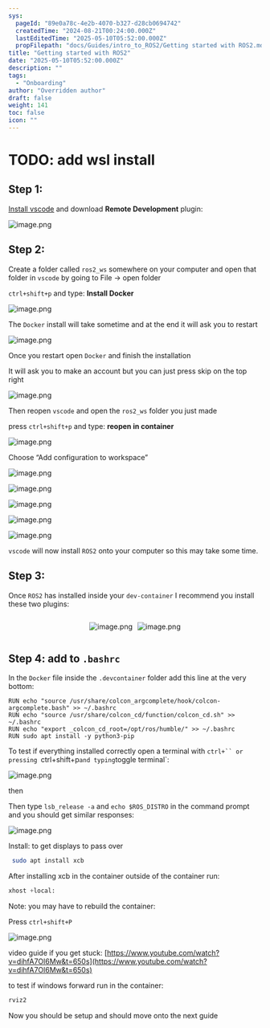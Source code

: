 ```yaml
---
sys:
  pageId: "89e0a78c-4e2b-4070-b327-d28cb0694742"
  createdTime: "2024-08-21T00:24:00.000Z"
  lastEditedTime: "2025-05-10T05:52:00.000Z"
  propFilepath: "docs/Guides/intro_to_ROS2/Getting started with ROS2.md"
title: "Getting started with ROS2"
date: "2025-05-10T05:52:00.000Z"
description: ""
tags:
  - "Onboarding"
author: "Overridden author"
draft: false
weight: 141
toc: false
icon: ""
---
```


# TODO: add wsl install

## Step 1:

[Install vscode](https://code.visualstudio.com/download) and download **Remote Development** plugin:

![image.png](https://prod-files-secure.s3.us-west-2.amazonaws.com/d518164a-d88e-44d1-a4ee-3adb3bd8bce0/efb52993-1881-4a40-b95e-6f020334f022/image.png?X-Amz-Algorithm=AWS4-HMAC-SHA256&X-Amz-Content-Sha256=UNSIGNED-PAYLOAD&X-Amz-Credential=ASIAZI2LB466RN7WA4GL%2F20250606%2Fus-west-2%2Fs3%2Faws4_request&X-Amz-Date=20250606T140848Z&X-Amz-Expires=3600&X-Amz-Security-Token=IQoJb3JpZ2luX2VjEIX%2F%2F%2F%2F%2F%2F%2F%2F%2F%2FwEaCXVzLXdlc3QtMiJIMEYCIQDDh98yvmfhHkpDmCP9lVZ0y%2BFKH3rQLhV7uw2OkLIH2AIhAO1eWEdrT3gf3R%2Ba0XkFgY6pETHNmmxBFbLOW2qsMCnWKv8DCF4QABoMNjM3NDIzMTgzODA1IgzUr0rO4CSfJ0UqIccq3AO9faF71Qgjkfwe%2B%2FunyJN0OKOZi9APLEw7E6wpJhGtpuhWqiEz9eeBu2mMtWLl%2B2bz4%2FbEnCFj8x%2BBncYWWVtNKJdA0moqQOXCCarVdQ6vSHpAjdZwWIzAFGZrtwSzEnZTG0KIgfqkVKrU%2B4uljRRmvf1mtPR7qwQc7L8j8chBVeFY45dbxlf9f2Q%2BnpD0Af6n%2BpZOt%2Bh3wxi2eUxglBOQ2IMP5wVViXiITfOvPh7i2T3QiFaOyWKEYNG0ztykNgPUBoajTd%2B64EEs%2FXN7SIF%2FTicUmBKQV6MoC5HXcjPRTvjDdTOe%2FCULUODHrOjS3fyWfgKVY%2BAuTSKm2u9ULiUy5VS1hjk5Aa52MzhOtNhOAs7qxHwW%2FhVz3MBK0i5TVbzeP85yJRUrJMu90OoI1hnFbn9UjbnCogwhuJfPqPC7gDsaW711%2FFDtzwXN%2FKLIUvhV8sHlpC5VhrljDhuiXTzwNmNIELczq34qTxxYnQaRmkw8ZAgAE9uRrZcSJmbqcODJCNTaG65Ex%2FYkSN23J6YdxZcStIdRF%2FOlcgA7unxBFlEzH7eLhU4UdN8iI047W3q2m3tA83WcVuUS9RoTn1pt3hr1vf3dP8CiaknIXhsRZSqwm1A3Ga5rke005jDMvYvCBjqkAaJSF1%2B%2BlUgY0ArMImXrzIqcLOnPEHneDvQ3FiiFbyTOhhrkK1Zu2b1Ujbs86fyHZGJB6DBHkDn9GJhGfeHTdyacWMGFHddZOOP6SDKtrhGxqL6EezCcF9Iqx2%2FgenJZdtwuqwqJutj%2BRb71pbJA2qzy7bDWau1%2BvaPlJcAxsoregxSqde%2BWo76dh4nP9em8MtvWOPolMgxcrm1V5VG89M9Fc2vn&X-Amz-Signature=7706b323fa1e8a4989ada2079ea2a8fed07232b659a7f45526795b2d41726081&X-Amz-SignedHeaders=host&x-id=GetObject)

## Step 2:

Create a folder called `ros2_ws` somewhere on your computer and open that folder in `vscode` by going to File → open folder 

`ctrl+shift+p` and type: **Install Docker**

![image.png](https://prod-files-secure.s3.us-west-2.amazonaws.com/d518164a-d88e-44d1-a4ee-3adb3bd8bce0/2269dc0e-1cd5-47ff-bceb-c04ad9b2eab0/image.png?X-Amz-Algorithm=AWS4-HMAC-SHA256&X-Amz-Content-Sha256=UNSIGNED-PAYLOAD&X-Amz-Credential=ASIAZI2LB466RN7WA4GL%2F20250606%2Fus-west-2%2Fs3%2Faws4_request&X-Amz-Date=20250606T140848Z&X-Amz-Expires=3600&X-Amz-Security-Token=IQoJb3JpZ2luX2VjEIX%2F%2F%2F%2F%2F%2F%2F%2F%2F%2FwEaCXVzLXdlc3QtMiJIMEYCIQDDh98yvmfhHkpDmCP9lVZ0y%2BFKH3rQLhV7uw2OkLIH2AIhAO1eWEdrT3gf3R%2Ba0XkFgY6pETHNmmxBFbLOW2qsMCnWKv8DCF4QABoMNjM3NDIzMTgzODA1IgzUr0rO4CSfJ0UqIccq3AO9faF71Qgjkfwe%2B%2FunyJN0OKOZi9APLEw7E6wpJhGtpuhWqiEz9eeBu2mMtWLl%2B2bz4%2FbEnCFj8x%2BBncYWWVtNKJdA0moqQOXCCarVdQ6vSHpAjdZwWIzAFGZrtwSzEnZTG0KIgfqkVKrU%2B4uljRRmvf1mtPR7qwQc7L8j8chBVeFY45dbxlf9f2Q%2BnpD0Af6n%2BpZOt%2Bh3wxi2eUxglBOQ2IMP5wVViXiITfOvPh7i2T3QiFaOyWKEYNG0ztykNgPUBoajTd%2B64EEs%2FXN7SIF%2FTicUmBKQV6MoC5HXcjPRTvjDdTOe%2FCULUODHrOjS3fyWfgKVY%2BAuTSKm2u9ULiUy5VS1hjk5Aa52MzhOtNhOAs7qxHwW%2FhVz3MBK0i5TVbzeP85yJRUrJMu90OoI1hnFbn9UjbnCogwhuJfPqPC7gDsaW711%2FFDtzwXN%2FKLIUvhV8sHlpC5VhrljDhuiXTzwNmNIELczq34qTxxYnQaRmkw8ZAgAE9uRrZcSJmbqcODJCNTaG65Ex%2FYkSN23J6YdxZcStIdRF%2FOlcgA7unxBFlEzH7eLhU4UdN8iI047W3q2m3tA83WcVuUS9RoTn1pt3hr1vf3dP8CiaknIXhsRZSqwm1A3Ga5rke005jDMvYvCBjqkAaJSF1%2B%2BlUgY0ArMImXrzIqcLOnPEHneDvQ3FiiFbyTOhhrkK1Zu2b1Ujbs86fyHZGJB6DBHkDn9GJhGfeHTdyacWMGFHddZOOP6SDKtrhGxqL6EezCcF9Iqx2%2FgenJZdtwuqwqJutj%2BRb71pbJA2qzy7bDWau1%2BvaPlJcAxsoregxSqde%2BWo76dh4nP9em8MtvWOPolMgxcrm1V5VG89M9Fc2vn&X-Amz-Signature=9ab6ed5d27e531f6e2e8480ddd2ae308f1700b3a7b7d038c0d3f30249d88383c&X-Amz-SignedHeaders=host&x-id=GetObject)

The `Docker` install will take sometime and at the end it will ask you to restart

![image.png](https://prod-files-secure.s3.us-west-2.amazonaws.com/d518164a-d88e-44d1-a4ee-3adb3bd8bce0/ed233f78-be33-4b1f-b89c-9c346c0e961e/image.png?X-Amz-Algorithm=AWS4-HMAC-SHA256&X-Amz-Content-Sha256=UNSIGNED-PAYLOAD&X-Amz-Credential=ASIAZI2LB466RN7WA4GL%2F20250606%2Fus-west-2%2Fs3%2Faws4_request&X-Amz-Date=20250606T140848Z&X-Amz-Expires=3600&X-Amz-Security-Token=IQoJb3JpZ2luX2VjEIX%2F%2F%2F%2F%2F%2F%2F%2F%2F%2FwEaCXVzLXdlc3QtMiJIMEYCIQDDh98yvmfhHkpDmCP9lVZ0y%2BFKH3rQLhV7uw2OkLIH2AIhAO1eWEdrT3gf3R%2Ba0XkFgY6pETHNmmxBFbLOW2qsMCnWKv8DCF4QABoMNjM3NDIzMTgzODA1IgzUr0rO4CSfJ0UqIccq3AO9faF71Qgjkfwe%2B%2FunyJN0OKOZi9APLEw7E6wpJhGtpuhWqiEz9eeBu2mMtWLl%2B2bz4%2FbEnCFj8x%2BBncYWWVtNKJdA0moqQOXCCarVdQ6vSHpAjdZwWIzAFGZrtwSzEnZTG0KIgfqkVKrU%2B4uljRRmvf1mtPR7qwQc7L8j8chBVeFY45dbxlf9f2Q%2BnpD0Af6n%2BpZOt%2Bh3wxi2eUxglBOQ2IMP5wVViXiITfOvPh7i2T3QiFaOyWKEYNG0ztykNgPUBoajTd%2B64EEs%2FXN7SIF%2FTicUmBKQV6MoC5HXcjPRTvjDdTOe%2FCULUODHrOjS3fyWfgKVY%2BAuTSKm2u9ULiUy5VS1hjk5Aa52MzhOtNhOAs7qxHwW%2FhVz3MBK0i5TVbzeP85yJRUrJMu90OoI1hnFbn9UjbnCogwhuJfPqPC7gDsaW711%2FFDtzwXN%2FKLIUvhV8sHlpC5VhrljDhuiXTzwNmNIELczq34qTxxYnQaRmkw8ZAgAE9uRrZcSJmbqcODJCNTaG65Ex%2FYkSN23J6YdxZcStIdRF%2FOlcgA7unxBFlEzH7eLhU4UdN8iI047W3q2m3tA83WcVuUS9RoTn1pt3hr1vf3dP8CiaknIXhsRZSqwm1A3Ga5rke005jDMvYvCBjqkAaJSF1%2B%2BlUgY0ArMImXrzIqcLOnPEHneDvQ3FiiFbyTOhhrkK1Zu2b1Ujbs86fyHZGJB6DBHkDn9GJhGfeHTdyacWMGFHddZOOP6SDKtrhGxqL6EezCcF9Iqx2%2FgenJZdtwuqwqJutj%2BRb71pbJA2qzy7bDWau1%2BvaPlJcAxsoregxSqde%2BWo76dh4nP9em8MtvWOPolMgxcrm1V5VG89M9Fc2vn&X-Amz-Signature=07f8648765e6e04fd84be3dddcfb9cc559f1676767cf1ca4654eac32aa327e8f&X-Amz-SignedHeaders=host&x-id=GetObject)

Once you restart open `Docker` and finish the installation

It will ask you to make an account but you can just press skip on the top right

![image.png](https://prod-files-secure.s3.us-west-2.amazonaws.com/d518164a-d88e-44d1-a4ee-3adb3bd8bce0/21010ad9-1659-4fd9-9f59-9932a09b2a3d/image.png?X-Amz-Algorithm=AWS4-HMAC-SHA256&X-Amz-Content-Sha256=UNSIGNED-PAYLOAD&X-Amz-Credential=ASIAZI2LB466RN7WA4GL%2F20250606%2Fus-west-2%2Fs3%2Faws4_request&X-Amz-Date=20250606T140848Z&X-Amz-Expires=3600&X-Amz-Security-Token=IQoJb3JpZ2luX2VjEIX%2F%2F%2F%2F%2F%2F%2F%2F%2F%2FwEaCXVzLXdlc3QtMiJIMEYCIQDDh98yvmfhHkpDmCP9lVZ0y%2BFKH3rQLhV7uw2OkLIH2AIhAO1eWEdrT3gf3R%2Ba0XkFgY6pETHNmmxBFbLOW2qsMCnWKv8DCF4QABoMNjM3NDIzMTgzODA1IgzUr0rO4CSfJ0UqIccq3AO9faF71Qgjkfwe%2B%2FunyJN0OKOZi9APLEw7E6wpJhGtpuhWqiEz9eeBu2mMtWLl%2B2bz4%2FbEnCFj8x%2BBncYWWVtNKJdA0moqQOXCCarVdQ6vSHpAjdZwWIzAFGZrtwSzEnZTG0KIgfqkVKrU%2B4uljRRmvf1mtPR7qwQc7L8j8chBVeFY45dbxlf9f2Q%2BnpD0Af6n%2BpZOt%2Bh3wxi2eUxglBOQ2IMP5wVViXiITfOvPh7i2T3QiFaOyWKEYNG0ztykNgPUBoajTd%2B64EEs%2FXN7SIF%2FTicUmBKQV6MoC5HXcjPRTvjDdTOe%2FCULUODHrOjS3fyWfgKVY%2BAuTSKm2u9ULiUy5VS1hjk5Aa52MzhOtNhOAs7qxHwW%2FhVz3MBK0i5TVbzeP85yJRUrJMu90OoI1hnFbn9UjbnCogwhuJfPqPC7gDsaW711%2FFDtzwXN%2FKLIUvhV8sHlpC5VhrljDhuiXTzwNmNIELczq34qTxxYnQaRmkw8ZAgAE9uRrZcSJmbqcODJCNTaG65Ex%2FYkSN23J6YdxZcStIdRF%2FOlcgA7unxBFlEzH7eLhU4UdN8iI047W3q2m3tA83WcVuUS9RoTn1pt3hr1vf3dP8CiaknIXhsRZSqwm1A3Ga5rke005jDMvYvCBjqkAaJSF1%2B%2BlUgY0ArMImXrzIqcLOnPEHneDvQ3FiiFbyTOhhrkK1Zu2b1Ujbs86fyHZGJB6DBHkDn9GJhGfeHTdyacWMGFHddZOOP6SDKtrhGxqL6EezCcF9Iqx2%2FgenJZdtwuqwqJutj%2BRb71pbJA2qzy7bDWau1%2BvaPlJcAxsoregxSqde%2BWo76dh4nP9em8MtvWOPolMgxcrm1V5VG89M9Fc2vn&X-Amz-Signature=d65925f160e0bd95a09af69988cee140594e4edb153987d21c3e96030929d638&X-Amz-SignedHeaders=host&x-id=GetObject)

Then reopen `vscode` and open the `ros2_ws` folder you just made

press `ctrl+shift+p` and type: **reopen in container**

![image.png](https://prod-files-secure.s3.us-west-2.amazonaws.com/d518164a-d88e-44d1-a4ee-3adb3bd8bce0/4e93b8c2-41ad-488c-8095-c74205196118/image.png?X-Amz-Algorithm=AWS4-HMAC-SHA256&X-Amz-Content-Sha256=UNSIGNED-PAYLOAD&X-Amz-Credential=ASIAZI2LB466RN7WA4GL%2F20250606%2Fus-west-2%2Fs3%2Faws4_request&X-Amz-Date=20250606T140848Z&X-Amz-Expires=3600&X-Amz-Security-Token=IQoJb3JpZ2luX2VjEIX%2F%2F%2F%2F%2F%2F%2F%2F%2F%2FwEaCXVzLXdlc3QtMiJIMEYCIQDDh98yvmfhHkpDmCP9lVZ0y%2BFKH3rQLhV7uw2OkLIH2AIhAO1eWEdrT3gf3R%2Ba0XkFgY6pETHNmmxBFbLOW2qsMCnWKv8DCF4QABoMNjM3NDIzMTgzODA1IgzUr0rO4CSfJ0UqIccq3AO9faF71Qgjkfwe%2B%2FunyJN0OKOZi9APLEw7E6wpJhGtpuhWqiEz9eeBu2mMtWLl%2B2bz4%2FbEnCFj8x%2BBncYWWVtNKJdA0moqQOXCCarVdQ6vSHpAjdZwWIzAFGZrtwSzEnZTG0KIgfqkVKrU%2B4uljRRmvf1mtPR7qwQc7L8j8chBVeFY45dbxlf9f2Q%2BnpD0Af6n%2BpZOt%2Bh3wxi2eUxglBOQ2IMP5wVViXiITfOvPh7i2T3QiFaOyWKEYNG0ztykNgPUBoajTd%2B64EEs%2FXN7SIF%2FTicUmBKQV6MoC5HXcjPRTvjDdTOe%2FCULUODHrOjS3fyWfgKVY%2BAuTSKm2u9ULiUy5VS1hjk5Aa52MzhOtNhOAs7qxHwW%2FhVz3MBK0i5TVbzeP85yJRUrJMu90OoI1hnFbn9UjbnCogwhuJfPqPC7gDsaW711%2FFDtzwXN%2FKLIUvhV8sHlpC5VhrljDhuiXTzwNmNIELczq34qTxxYnQaRmkw8ZAgAE9uRrZcSJmbqcODJCNTaG65Ex%2FYkSN23J6YdxZcStIdRF%2FOlcgA7unxBFlEzH7eLhU4UdN8iI047W3q2m3tA83WcVuUS9RoTn1pt3hr1vf3dP8CiaknIXhsRZSqwm1A3Ga5rke005jDMvYvCBjqkAaJSF1%2B%2BlUgY0ArMImXrzIqcLOnPEHneDvQ3FiiFbyTOhhrkK1Zu2b1Ujbs86fyHZGJB6DBHkDn9GJhGfeHTdyacWMGFHddZOOP6SDKtrhGxqL6EezCcF9Iqx2%2FgenJZdtwuqwqJutj%2BRb71pbJA2qzy7bDWau1%2BvaPlJcAxsoregxSqde%2BWo76dh4nP9em8MtvWOPolMgxcrm1V5VG89M9Fc2vn&X-Amz-Signature=ff93972a76ea5651994a3529b330158b8d60a488dd0837b247e1dd7b6131e7a0&X-Amz-SignedHeaders=host&x-id=GetObject)

Choose “Add configuration to workspace”

![image.png](https://prod-files-secure.s3.us-west-2.amazonaws.com/d518164a-d88e-44d1-a4ee-3adb3bd8bce0/9560b282-5060-4989-ba37-97e7b2c22476/image.png?X-Amz-Algorithm=AWS4-HMAC-SHA256&X-Amz-Content-Sha256=UNSIGNED-PAYLOAD&X-Amz-Credential=ASIAZI2LB466RN7WA4GL%2F20250606%2Fus-west-2%2Fs3%2Faws4_request&X-Amz-Date=20250606T140848Z&X-Amz-Expires=3600&X-Amz-Security-Token=IQoJb3JpZ2luX2VjEIX%2F%2F%2F%2F%2F%2F%2F%2F%2F%2FwEaCXVzLXdlc3QtMiJIMEYCIQDDh98yvmfhHkpDmCP9lVZ0y%2BFKH3rQLhV7uw2OkLIH2AIhAO1eWEdrT3gf3R%2Ba0XkFgY6pETHNmmxBFbLOW2qsMCnWKv8DCF4QABoMNjM3NDIzMTgzODA1IgzUr0rO4CSfJ0UqIccq3AO9faF71Qgjkfwe%2B%2FunyJN0OKOZi9APLEw7E6wpJhGtpuhWqiEz9eeBu2mMtWLl%2B2bz4%2FbEnCFj8x%2BBncYWWVtNKJdA0moqQOXCCarVdQ6vSHpAjdZwWIzAFGZrtwSzEnZTG0KIgfqkVKrU%2B4uljRRmvf1mtPR7qwQc7L8j8chBVeFY45dbxlf9f2Q%2BnpD0Af6n%2BpZOt%2Bh3wxi2eUxglBOQ2IMP5wVViXiITfOvPh7i2T3QiFaOyWKEYNG0ztykNgPUBoajTd%2B64EEs%2FXN7SIF%2FTicUmBKQV6MoC5HXcjPRTvjDdTOe%2FCULUODHrOjS3fyWfgKVY%2BAuTSKm2u9ULiUy5VS1hjk5Aa52MzhOtNhOAs7qxHwW%2FhVz3MBK0i5TVbzeP85yJRUrJMu90OoI1hnFbn9UjbnCogwhuJfPqPC7gDsaW711%2FFDtzwXN%2FKLIUvhV8sHlpC5VhrljDhuiXTzwNmNIELczq34qTxxYnQaRmkw8ZAgAE9uRrZcSJmbqcODJCNTaG65Ex%2FYkSN23J6YdxZcStIdRF%2FOlcgA7unxBFlEzH7eLhU4UdN8iI047W3q2m3tA83WcVuUS9RoTn1pt3hr1vf3dP8CiaknIXhsRZSqwm1A3Ga5rke005jDMvYvCBjqkAaJSF1%2B%2BlUgY0ArMImXrzIqcLOnPEHneDvQ3FiiFbyTOhhrkK1Zu2b1Ujbs86fyHZGJB6DBHkDn9GJhGfeHTdyacWMGFHddZOOP6SDKtrhGxqL6EezCcF9Iqx2%2FgenJZdtwuqwqJutj%2BRb71pbJA2qzy7bDWau1%2BvaPlJcAxsoregxSqde%2BWo76dh4nP9em8MtvWOPolMgxcrm1V5VG89M9Fc2vn&X-Amz-Signature=a0feadbf30589fb69297185b088b1ecca433ac4d0ea16cc7757230e4ca9a5851&X-Amz-SignedHeaders=host&x-id=GetObject)

![image.png](https://prod-files-secure.s3.us-west-2.amazonaws.com/d518164a-d88e-44d1-a4ee-3adb3bd8bce0/2ee63f81-886b-48e8-a553-dc6e5eac99e4/image.png?X-Amz-Algorithm=AWS4-HMAC-SHA256&X-Amz-Content-Sha256=UNSIGNED-PAYLOAD&X-Amz-Credential=ASIAZI2LB466RN7WA4GL%2F20250606%2Fus-west-2%2Fs3%2Faws4_request&X-Amz-Date=20250606T140848Z&X-Amz-Expires=3600&X-Amz-Security-Token=IQoJb3JpZ2luX2VjEIX%2F%2F%2F%2F%2F%2F%2F%2F%2F%2FwEaCXVzLXdlc3QtMiJIMEYCIQDDh98yvmfhHkpDmCP9lVZ0y%2BFKH3rQLhV7uw2OkLIH2AIhAO1eWEdrT3gf3R%2Ba0XkFgY6pETHNmmxBFbLOW2qsMCnWKv8DCF4QABoMNjM3NDIzMTgzODA1IgzUr0rO4CSfJ0UqIccq3AO9faF71Qgjkfwe%2B%2FunyJN0OKOZi9APLEw7E6wpJhGtpuhWqiEz9eeBu2mMtWLl%2B2bz4%2FbEnCFj8x%2BBncYWWVtNKJdA0moqQOXCCarVdQ6vSHpAjdZwWIzAFGZrtwSzEnZTG0KIgfqkVKrU%2B4uljRRmvf1mtPR7qwQc7L8j8chBVeFY45dbxlf9f2Q%2BnpD0Af6n%2BpZOt%2Bh3wxi2eUxglBOQ2IMP5wVViXiITfOvPh7i2T3QiFaOyWKEYNG0ztykNgPUBoajTd%2B64EEs%2FXN7SIF%2FTicUmBKQV6MoC5HXcjPRTvjDdTOe%2FCULUODHrOjS3fyWfgKVY%2BAuTSKm2u9ULiUy5VS1hjk5Aa52MzhOtNhOAs7qxHwW%2FhVz3MBK0i5TVbzeP85yJRUrJMu90OoI1hnFbn9UjbnCogwhuJfPqPC7gDsaW711%2FFDtzwXN%2FKLIUvhV8sHlpC5VhrljDhuiXTzwNmNIELczq34qTxxYnQaRmkw8ZAgAE9uRrZcSJmbqcODJCNTaG65Ex%2FYkSN23J6YdxZcStIdRF%2FOlcgA7unxBFlEzH7eLhU4UdN8iI047W3q2m3tA83WcVuUS9RoTn1pt3hr1vf3dP8CiaknIXhsRZSqwm1A3Ga5rke005jDMvYvCBjqkAaJSF1%2B%2BlUgY0ArMImXrzIqcLOnPEHneDvQ3FiiFbyTOhhrkK1Zu2b1Ujbs86fyHZGJB6DBHkDn9GJhGfeHTdyacWMGFHddZOOP6SDKtrhGxqL6EezCcF9Iqx2%2FgenJZdtwuqwqJutj%2BRb71pbJA2qzy7bDWau1%2BvaPlJcAxsoregxSqde%2BWo76dh4nP9em8MtvWOPolMgxcrm1V5VG89M9Fc2vn&X-Amz-Signature=5311c2fc0b9bb87c4ebb480069556e9ffc0bfac1d12d33766bd02ac3c330c6b4&X-Amz-SignedHeaders=host&x-id=GetObject)

![image.png](https://prod-files-secure.s3.us-west-2.amazonaws.com/d518164a-d88e-44d1-a4ee-3adb3bd8bce0/ae1580b2-b048-407e-aed9-b584224a7a04/image.png?X-Amz-Algorithm=AWS4-HMAC-SHA256&X-Amz-Content-Sha256=UNSIGNED-PAYLOAD&X-Amz-Credential=ASIAZI2LB466RN7WA4GL%2F20250606%2Fus-west-2%2Fs3%2Faws4_request&X-Amz-Date=20250606T140848Z&X-Amz-Expires=3600&X-Amz-Security-Token=IQoJb3JpZ2luX2VjEIX%2F%2F%2F%2F%2F%2F%2F%2F%2F%2FwEaCXVzLXdlc3QtMiJIMEYCIQDDh98yvmfhHkpDmCP9lVZ0y%2BFKH3rQLhV7uw2OkLIH2AIhAO1eWEdrT3gf3R%2Ba0XkFgY6pETHNmmxBFbLOW2qsMCnWKv8DCF4QABoMNjM3NDIzMTgzODA1IgzUr0rO4CSfJ0UqIccq3AO9faF71Qgjkfwe%2B%2FunyJN0OKOZi9APLEw7E6wpJhGtpuhWqiEz9eeBu2mMtWLl%2B2bz4%2FbEnCFj8x%2BBncYWWVtNKJdA0moqQOXCCarVdQ6vSHpAjdZwWIzAFGZrtwSzEnZTG0KIgfqkVKrU%2B4uljRRmvf1mtPR7qwQc7L8j8chBVeFY45dbxlf9f2Q%2BnpD0Af6n%2BpZOt%2Bh3wxi2eUxglBOQ2IMP5wVViXiITfOvPh7i2T3QiFaOyWKEYNG0ztykNgPUBoajTd%2B64EEs%2FXN7SIF%2FTicUmBKQV6MoC5HXcjPRTvjDdTOe%2FCULUODHrOjS3fyWfgKVY%2BAuTSKm2u9ULiUy5VS1hjk5Aa52MzhOtNhOAs7qxHwW%2FhVz3MBK0i5TVbzeP85yJRUrJMu90OoI1hnFbn9UjbnCogwhuJfPqPC7gDsaW711%2FFDtzwXN%2FKLIUvhV8sHlpC5VhrljDhuiXTzwNmNIELczq34qTxxYnQaRmkw8ZAgAE9uRrZcSJmbqcODJCNTaG65Ex%2FYkSN23J6YdxZcStIdRF%2FOlcgA7unxBFlEzH7eLhU4UdN8iI047W3q2m3tA83WcVuUS9RoTn1pt3hr1vf3dP8CiaknIXhsRZSqwm1A3Ga5rke005jDMvYvCBjqkAaJSF1%2B%2BlUgY0ArMImXrzIqcLOnPEHneDvQ3FiiFbyTOhhrkK1Zu2b1Ujbs86fyHZGJB6DBHkDn9GJhGfeHTdyacWMGFHddZOOP6SDKtrhGxqL6EezCcF9Iqx2%2FgenJZdtwuqwqJutj%2BRb71pbJA2qzy7bDWau1%2BvaPlJcAxsoregxSqde%2BWo76dh4nP9em8MtvWOPolMgxcrm1V5VG89M9Fc2vn&X-Amz-Signature=94a1e4b077f1ae78f87eb2a7213514a71575797ce5928bb0e552871b2f842caf&X-Amz-SignedHeaders=host&x-id=GetObject)

![image.png](https://prod-files-secure.s3.us-west-2.amazonaws.com/d518164a-d88e-44d1-a4ee-3adb3bd8bce0/53255b28-f75e-430f-b9e3-c0ac8577e42b/image.png?X-Amz-Algorithm=AWS4-HMAC-SHA256&X-Amz-Content-Sha256=UNSIGNED-PAYLOAD&X-Amz-Credential=ASIAZI2LB466RN7WA4GL%2F20250606%2Fus-west-2%2Fs3%2Faws4_request&X-Amz-Date=20250606T140848Z&X-Amz-Expires=3600&X-Amz-Security-Token=IQoJb3JpZ2luX2VjEIX%2F%2F%2F%2F%2F%2F%2F%2F%2F%2FwEaCXVzLXdlc3QtMiJIMEYCIQDDh98yvmfhHkpDmCP9lVZ0y%2BFKH3rQLhV7uw2OkLIH2AIhAO1eWEdrT3gf3R%2Ba0XkFgY6pETHNmmxBFbLOW2qsMCnWKv8DCF4QABoMNjM3NDIzMTgzODA1IgzUr0rO4CSfJ0UqIccq3AO9faF71Qgjkfwe%2B%2FunyJN0OKOZi9APLEw7E6wpJhGtpuhWqiEz9eeBu2mMtWLl%2B2bz4%2FbEnCFj8x%2BBncYWWVtNKJdA0moqQOXCCarVdQ6vSHpAjdZwWIzAFGZrtwSzEnZTG0KIgfqkVKrU%2B4uljRRmvf1mtPR7qwQc7L8j8chBVeFY45dbxlf9f2Q%2BnpD0Af6n%2BpZOt%2Bh3wxi2eUxglBOQ2IMP5wVViXiITfOvPh7i2T3QiFaOyWKEYNG0ztykNgPUBoajTd%2B64EEs%2FXN7SIF%2FTicUmBKQV6MoC5HXcjPRTvjDdTOe%2FCULUODHrOjS3fyWfgKVY%2BAuTSKm2u9ULiUy5VS1hjk5Aa52MzhOtNhOAs7qxHwW%2FhVz3MBK0i5TVbzeP85yJRUrJMu90OoI1hnFbn9UjbnCogwhuJfPqPC7gDsaW711%2FFDtzwXN%2FKLIUvhV8sHlpC5VhrljDhuiXTzwNmNIELczq34qTxxYnQaRmkw8ZAgAE9uRrZcSJmbqcODJCNTaG65Ex%2FYkSN23J6YdxZcStIdRF%2FOlcgA7unxBFlEzH7eLhU4UdN8iI047W3q2m3tA83WcVuUS9RoTn1pt3hr1vf3dP8CiaknIXhsRZSqwm1A3Ga5rke005jDMvYvCBjqkAaJSF1%2B%2BlUgY0ArMImXrzIqcLOnPEHneDvQ3FiiFbyTOhhrkK1Zu2b1Ujbs86fyHZGJB6DBHkDn9GJhGfeHTdyacWMGFHddZOOP6SDKtrhGxqL6EezCcF9Iqx2%2FgenJZdtwuqwqJutj%2BRb71pbJA2qzy7bDWau1%2BvaPlJcAxsoregxSqde%2BWo76dh4nP9em8MtvWOPolMgxcrm1V5VG89M9Fc2vn&X-Amz-Signature=a8625ed2f7a5d2ec5f9167f9287eb50d56e0f99bfb9ccac14ca4b50fa7d21d4e&X-Amz-SignedHeaders=host&x-id=GetObject)

![image.png](https://prod-files-secure.s3.us-west-2.amazonaws.com/d518164a-d88e-44d1-a4ee-3adb3bd8bce0/7c562767-5af9-4ffb-97d1-327bcdf4ee00/image.png?X-Amz-Algorithm=AWS4-HMAC-SHA256&X-Amz-Content-Sha256=UNSIGNED-PAYLOAD&X-Amz-Credential=ASIAZI2LB466RN7WA4GL%2F20250606%2Fus-west-2%2Fs3%2Faws4_request&X-Amz-Date=20250606T140848Z&X-Amz-Expires=3600&X-Amz-Security-Token=IQoJb3JpZ2luX2VjEIX%2F%2F%2F%2F%2F%2F%2F%2F%2F%2FwEaCXVzLXdlc3QtMiJIMEYCIQDDh98yvmfhHkpDmCP9lVZ0y%2BFKH3rQLhV7uw2OkLIH2AIhAO1eWEdrT3gf3R%2Ba0XkFgY6pETHNmmxBFbLOW2qsMCnWKv8DCF4QABoMNjM3NDIzMTgzODA1IgzUr0rO4CSfJ0UqIccq3AO9faF71Qgjkfwe%2B%2FunyJN0OKOZi9APLEw7E6wpJhGtpuhWqiEz9eeBu2mMtWLl%2B2bz4%2FbEnCFj8x%2BBncYWWVtNKJdA0moqQOXCCarVdQ6vSHpAjdZwWIzAFGZrtwSzEnZTG0KIgfqkVKrU%2B4uljRRmvf1mtPR7qwQc7L8j8chBVeFY45dbxlf9f2Q%2BnpD0Af6n%2BpZOt%2Bh3wxi2eUxglBOQ2IMP5wVViXiITfOvPh7i2T3QiFaOyWKEYNG0ztykNgPUBoajTd%2B64EEs%2FXN7SIF%2FTicUmBKQV6MoC5HXcjPRTvjDdTOe%2FCULUODHrOjS3fyWfgKVY%2BAuTSKm2u9ULiUy5VS1hjk5Aa52MzhOtNhOAs7qxHwW%2FhVz3MBK0i5TVbzeP85yJRUrJMu90OoI1hnFbn9UjbnCogwhuJfPqPC7gDsaW711%2FFDtzwXN%2FKLIUvhV8sHlpC5VhrljDhuiXTzwNmNIELczq34qTxxYnQaRmkw8ZAgAE9uRrZcSJmbqcODJCNTaG65Ex%2FYkSN23J6YdxZcStIdRF%2FOlcgA7unxBFlEzH7eLhU4UdN8iI047W3q2m3tA83WcVuUS9RoTn1pt3hr1vf3dP8CiaknIXhsRZSqwm1A3Ga5rke005jDMvYvCBjqkAaJSF1%2B%2BlUgY0ArMImXrzIqcLOnPEHneDvQ3FiiFbyTOhhrkK1Zu2b1Ujbs86fyHZGJB6DBHkDn9GJhGfeHTdyacWMGFHddZOOP6SDKtrhGxqL6EezCcF9Iqx2%2FgenJZdtwuqwqJutj%2BRb71pbJA2qzy7bDWau1%2BvaPlJcAxsoregxSqde%2BWo76dh4nP9em8MtvWOPolMgxcrm1V5VG89M9Fc2vn&X-Amz-Signature=27ee290e1725de1618934c43215469c9cc892b538685b2f492e181c7ab55ccbc&X-Amz-SignedHeaders=host&x-id=GetObject)

`vscode` will now install `ROS2` onto your computer so this may take some time.

## Step 3:

Once `ROS2` has installed inside your `dev-container` I recommend you install these two plugins:

<div style="display: flex;flex-direction: row; column-gap:10px; max-width: 630px;justify-content: center;">
<div>

![image.png](https://prod-files-secure.s3.us-west-2.amazonaws.com/d518164a-d88e-44d1-a4ee-3adb3bd8bce0/3fc3d550-5a54-4ba1-ba6b-faa01cdb7369/image.png?X-Amz-Algorithm=AWS4-HMAC-SHA256&X-Amz-Content-Sha256=UNSIGNED-PAYLOAD&X-Amz-Credential=ASIAZI2LB4664XVX3QFC%2F20250606%2Fus-west-2%2Fs3%2Faws4_request&X-Amz-Date=20250606T140852Z&X-Amz-Expires=3600&X-Amz-Security-Token=IQoJb3JpZ2luX2VjEIX%2F%2F%2F%2F%2F%2F%2F%2F%2F%2FwEaCXVzLXdlc3QtMiJIMEYCIQDiN%2F98SYr5mmwQiJ30YhkdrHCBMSTH1wAIrBoLRdZiFwIhAJKAntm2nNnVWqjXRwqz3F9Hdz5BjHfCygwxpr0GO667Kv8DCF0QABoMNjM3NDIzMTgzODA1IgzFI1RFuxGRneTJMCUq3APa0TBg1Z%2BO%2F4uhg4VHku1hMbmJeEk31Du2DRzDgo1NSfsHEtjYjVK0LEWCvC6xZQtLnLXbIskuoxFPqmT7fHkxTFlQEokWNCnnh23J8uOcr0SVTxMeEOak%2FCXj7X%2F49AroUJ1fGmQRpm%2BxomOl0y4wY0PD2QBWpkC90uPpBMRvFfkmv37CBn9FEhhuG4M2vCrLSwrUOXQWhSl0noNcIpXvSxVF5rSOiWUUsYfqGFtETKWsocPWE1wdedKfvF%2B2ccNM%2BAeiiL1WjDsP7%2FvTiQo6Qqgz8W6WTPlcdXs6HdmzJdEowr%2BB2RZ35yGl7NCYz2xgEyM7W8Dfta%2FUuX2NxoaHExKRP9O5V2cUDNNJPF%2B0gdhqu%2BHgCjEGZkoidjiHnotg9%2BfU%2Feb0aotijR0rdQ2KTcahv5vYjBxaQT1%2FA68g6swihsP8mVY0k5bIPsJ%2BX4RD7zu%2BPwiSZz%2BFHuN7Pf6uNb6XgxF64y0Q6qtChHMTytDY%2Btxu8PaQ9YWm1Lq4vm16TkkX4AqFVTrtg58ur9jNwHc5wVmaZD5I7DUi0AyJXcQ1qpW8WzaPZ%2B99dYqzX7tqUvmv67ztebeBL%2BO7GweWhWrHprMFvYlE9V40LyVpjqFTXoG0sipevQp3czCEvovCBjqkAXe2Tl%2FJ9h5qScCNi4ZpQdTP6gTP39PdMnIAxopFWY6lSxQ%2BPP35KQQbj7Rf5vF9K8p8SHG6Klca2rc3xXIsAWPDx3qZrJocOEO7gSeHvPyCjmvM4d1tP1GqNaWA4ZPE%2BL2MYVzXIcLFCdhg91C6uJuHK4djgvShYhe1N%2BYvRIf55dsgRPPX9qP9Gpwfl5rabSFI1HbkOe%2BL9twIzl4mKlbdDfId&X-Amz-Signature=4bf15caa2b0c6d5b406a62a3f2cc5592bfe6d5ee9a208ba092176c2abef32cf3&X-Amz-SignedHeaders=host&x-id=GetObject)

</div>
<div>

![image.png](https://prod-files-secure.s3.us-west-2.amazonaws.com/d518164a-d88e-44d1-a4ee-3adb3bd8bce0/d994cc66-13c2-4093-a5a3-f84cf4601a82/image.png?X-Amz-Algorithm=AWS4-HMAC-SHA256&X-Amz-Content-Sha256=UNSIGNED-PAYLOAD&X-Amz-Credential=ASIAZI2LB466XSWJLJ5D%2F20250606%2Fus-west-2%2Fs3%2Faws4_request&X-Amz-Date=20250606T140853Z&X-Amz-Expires=3600&X-Amz-Security-Token=IQoJb3JpZ2luX2VjEIX%2F%2F%2F%2F%2F%2F%2F%2F%2F%2FwEaCXVzLXdlc3QtMiJHMEUCIQC77ZKFQ6i%2F%2BE0mW9r9dS7ewpnYbe7fSqV%2FwrDnqLu8eQIgIaF7CcTUZ6CBZ3yXbWFPas60dCa1wSLOW8gKtKKkgqYq%2FwMIXhAAGgw2Mzc0MjMxODM4MDUiDBE5vZStqDKyG5prHCrcA%2FtKEhMyhGzKP00%2B0HIA2cMskxjbH%2BVqjNnqE1dhg37iE0GmOWdOGxgYCfSdu6Wgs76VLPoZktKhXtpKwiqTijI%2Bn3kvmUN1%2FpQHjvEvS95%2BvpV%2FU8N%2BSr7CRCrnKfFxiaoyvdJ%2BV5V74PT%2F4IMORY02M0gq5lYEWT0sXgp3RVUjnQ%2FIqZ0q9UNQdbuVHvXHJJCT9%2FfOhSwXmtYgHOx%2FeuYSUb1F3c9TpKeSg19d0YkZmtnGB0nkdYczIJii7WnN0vvGGFCHiiWFoOicJUtor2KgL9SPXknyT70dIonKCva64%2BZE7%2Fp%2FCZZ7ncOtP2XbUXNtJTjA1PeTkyHwe3Jktl0F3NDK6dLj8EhMt0rKRxLYnfRzAfczR7sksupw3RP8Qqx7qKb4TTDs7CUOJp0ZCG0dmOQbE8ha2N28TdL2Yx50LqU5x0gMKAVpFW0rO1tN8uMvdriHCAO0VSQV1wq1niI8CnIibFqiw2VfvLsL%2Bu1qCp78M7qb6g7X1d63QoguiVaOk5Cd%2B8dJbkspdNA9OvcGi5wM3yTv1n9KLcija2RKicQwBN75URgERuUnTU76VIxLohop3%2FxxxW5PYgtJMguLuv%2FarnU%2FEiOGpZIFfRKboe%2Bk7HPtFtMveusqMKm9i8IGOqUByjpIgs%2FfQo3TJGSrQa8rbtgnxffQ9eiMqGDZcP7RebBObRqPUY5bgn3EHcPMAisnHacguVTh1l%2BFpivXK7NxPSchnoQfZvVywTi8TGNihUleCPZRM4MrqKmCyLmQaBOrDJpkB%2FnM8B86Vywl2myiST7dZOhJ%2B03qXrE0YtdCCJ0OlKYC8KWGoD05sbVE6NQO5GXXLMzpn%2Bcy0r7GaxLhwDwIEmC0&X-Amz-Signature=85e7fe2d7de425f919c72bb00ebe9cd23cb8f221b14d122050de4093911e4f3f&X-Amz-SignedHeaders=host&x-id=GetObject)

</div>
</div>

## Step 4: add to `.bashrc`

In the `Docker` file inside the `.devcontainer` folder add this line at the very bottom: 

```docker
RUN echo "source /usr/share/colcon_argcomplete/hook/colcon-argcomplete.bash" >> ~/.bashrc
RUN echo "source /usr/share/colcon_cd/function/colcon_cd.sh" >> ~/.bashrc
RUN echo "export _colcon_cd_root=/opt/ros/humble/" >> ~/.bashrc
RUN sudo apt install -y python3-pip 
```

To test if everything installed correctly open a terminal with `ctrl+`` or pressing `ctrl+shift+p` and typing `toggle terminal`:

![image.png](https://prod-files-secure.s3.us-west-2.amazonaws.com/d518164a-d88e-44d1-a4ee-3adb3bd8bce0/6a4943d8-b04e-4c02-9a58-775f3384d1a5/image.png?X-Amz-Algorithm=AWS4-HMAC-SHA256&X-Amz-Content-Sha256=UNSIGNED-PAYLOAD&X-Amz-Credential=ASIAZI2LB466RN7WA4GL%2F20250606%2Fus-west-2%2Fs3%2Faws4_request&X-Amz-Date=20250606T140848Z&X-Amz-Expires=3600&X-Amz-Security-Token=IQoJb3JpZ2luX2VjEIX%2F%2F%2F%2F%2F%2F%2F%2F%2F%2FwEaCXVzLXdlc3QtMiJIMEYCIQDDh98yvmfhHkpDmCP9lVZ0y%2BFKH3rQLhV7uw2OkLIH2AIhAO1eWEdrT3gf3R%2Ba0XkFgY6pETHNmmxBFbLOW2qsMCnWKv8DCF4QABoMNjM3NDIzMTgzODA1IgzUr0rO4CSfJ0UqIccq3AO9faF71Qgjkfwe%2B%2FunyJN0OKOZi9APLEw7E6wpJhGtpuhWqiEz9eeBu2mMtWLl%2B2bz4%2FbEnCFj8x%2BBncYWWVtNKJdA0moqQOXCCarVdQ6vSHpAjdZwWIzAFGZrtwSzEnZTG0KIgfqkVKrU%2B4uljRRmvf1mtPR7qwQc7L8j8chBVeFY45dbxlf9f2Q%2BnpD0Af6n%2BpZOt%2Bh3wxi2eUxglBOQ2IMP5wVViXiITfOvPh7i2T3QiFaOyWKEYNG0ztykNgPUBoajTd%2B64EEs%2FXN7SIF%2FTicUmBKQV6MoC5HXcjPRTvjDdTOe%2FCULUODHrOjS3fyWfgKVY%2BAuTSKm2u9ULiUy5VS1hjk5Aa52MzhOtNhOAs7qxHwW%2FhVz3MBK0i5TVbzeP85yJRUrJMu90OoI1hnFbn9UjbnCogwhuJfPqPC7gDsaW711%2FFDtzwXN%2FKLIUvhV8sHlpC5VhrljDhuiXTzwNmNIELczq34qTxxYnQaRmkw8ZAgAE9uRrZcSJmbqcODJCNTaG65Ex%2FYkSN23J6YdxZcStIdRF%2FOlcgA7unxBFlEzH7eLhU4UdN8iI047W3q2m3tA83WcVuUS9RoTn1pt3hr1vf3dP8CiaknIXhsRZSqwm1A3Ga5rke005jDMvYvCBjqkAaJSF1%2B%2BlUgY0ArMImXrzIqcLOnPEHneDvQ3FiiFbyTOhhrkK1Zu2b1Ujbs86fyHZGJB6DBHkDn9GJhGfeHTdyacWMGFHddZOOP6SDKtrhGxqL6EezCcF9Iqx2%2FgenJZdtwuqwqJutj%2BRb71pbJA2qzy7bDWau1%2BvaPlJcAxsoregxSqde%2BWo76dh4nP9em8MtvWOPolMgxcrm1V5VG89M9Fc2vn&X-Amz-Signature=4ca16eafaf5634bc7a11c71347a75a9bbd5c9ea7114df7706aaeda0ef1da80c7&X-Amz-SignedHeaders=host&x-id=GetObject)

then 

Then type `lsb_release -a` and `echo $ROS_DISTRO` in the command prompt and you should get similar responses:

![image.png](https://prod-files-secure.s3.us-west-2.amazonaws.com/d518164a-d88e-44d1-a4ee-3adb3bd8bce0/3e635dec-a805-4e85-8b9e-d000e5b71a4e/image.png?X-Amz-Algorithm=AWS4-HMAC-SHA256&X-Amz-Content-Sha256=UNSIGNED-PAYLOAD&X-Amz-Credential=ASIAZI2LB466RN7WA4GL%2F20250606%2Fus-west-2%2Fs3%2Faws4_request&X-Amz-Date=20250606T140848Z&X-Amz-Expires=3600&X-Amz-Security-Token=IQoJb3JpZ2luX2VjEIX%2F%2F%2F%2F%2F%2F%2F%2F%2F%2FwEaCXVzLXdlc3QtMiJIMEYCIQDDh98yvmfhHkpDmCP9lVZ0y%2BFKH3rQLhV7uw2OkLIH2AIhAO1eWEdrT3gf3R%2Ba0XkFgY6pETHNmmxBFbLOW2qsMCnWKv8DCF4QABoMNjM3NDIzMTgzODA1IgzUr0rO4CSfJ0UqIccq3AO9faF71Qgjkfwe%2B%2FunyJN0OKOZi9APLEw7E6wpJhGtpuhWqiEz9eeBu2mMtWLl%2B2bz4%2FbEnCFj8x%2BBncYWWVtNKJdA0moqQOXCCarVdQ6vSHpAjdZwWIzAFGZrtwSzEnZTG0KIgfqkVKrU%2B4uljRRmvf1mtPR7qwQc7L8j8chBVeFY45dbxlf9f2Q%2BnpD0Af6n%2BpZOt%2Bh3wxi2eUxglBOQ2IMP5wVViXiITfOvPh7i2T3QiFaOyWKEYNG0ztykNgPUBoajTd%2B64EEs%2FXN7SIF%2FTicUmBKQV6MoC5HXcjPRTvjDdTOe%2FCULUODHrOjS3fyWfgKVY%2BAuTSKm2u9ULiUy5VS1hjk5Aa52MzhOtNhOAs7qxHwW%2FhVz3MBK0i5TVbzeP85yJRUrJMu90OoI1hnFbn9UjbnCogwhuJfPqPC7gDsaW711%2FFDtzwXN%2FKLIUvhV8sHlpC5VhrljDhuiXTzwNmNIELczq34qTxxYnQaRmkw8ZAgAE9uRrZcSJmbqcODJCNTaG65Ex%2FYkSN23J6YdxZcStIdRF%2FOlcgA7unxBFlEzH7eLhU4UdN8iI047W3q2m3tA83WcVuUS9RoTn1pt3hr1vf3dP8CiaknIXhsRZSqwm1A3Ga5rke005jDMvYvCBjqkAaJSF1%2B%2BlUgY0ArMImXrzIqcLOnPEHneDvQ3FiiFbyTOhhrkK1Zu2b1Ujbs86fyHZGJB6DBHkDn9GJhGfeHTdyacWMGFHddZOOP6SDKtrhGxqL6EezCcF9Iqx2%2FgenJZdtwuqwqJutj%2BRb71pbJA2qzy7bDWau1%2BvaPlJcAxsoregxSqde%2BWo76dh4nP9em8MtvWOPolMgxcrm1V5VG89M9Fc2vn&X-Amz-Signature=cb7b59e73ada000621557ec8588988f89bf89cc28d875e37f5fe0a779f437e13&X-Amz-SignedHeaders=host&x-id=GetObject)

Install:  to get displays to pass over

```bash
 sudo apt install xcb
```

After installing xcb in the container outside of the container run:

```python
xhost +local:
```

Note: you may have to rebuild the container:

Press `ctrl+shift+P`

![image.png](https://prod-files-secure.s3.us-west-2.amazonaws.com/d518164a-d88e-44d1-a4ee-3adb3bd8bce0/6c2be660-2618-4c38-9c26-53554f7a0b7b/image.png?X-Amz-Algorithm=AWS4-HMAC-SHA256&X-Amz-Content-Sha256=UNSIGNED-PAYLOAD&X-Amz-Credential=ASIAZI2LB466RN7WA4GL%2F20250606%2Fus-west-2%2Fs3%2Faws4_request&X-Amz-Date=20250606T140848Z&X-Amz-Expires=3600&X-Amz-Security-Token=IQoJb3JpZ2luX2VjEIX%2F%2F%2F%2F%2F%2F%2F%2F%2F%2FwEaCXVzLXdlc3QtMiJIMEYCIQDDh98yvmfhHkpDmCP9lVZ0y%2BFKH3rQLhV7uw2OkLIH2AIhAO1eWEdrT3gf3R%2Ba0XkFgY6pETHNmmxBFbLOW2qsMCnWKv8DCF4QABoMNjM3NDIzMTgzODA1IgzUr0rO4CSfJ0UqIccq3AO9faF71Qgjkfwe%2B%2FunyJN0OKOZi9APLEw7E6wpJhGtpuhWqiEz9eeBu2mMtWLl%2B2bz4%2FbEnCFj8x%2BBncYWWVtNKJdA0moqQOXCCarVdQ6vSHpAjdZwWIzAFGZrtwSzEnZTG0KIgfqkVKrU%2B4uljRRmvf1mtPR7qwQc7L8j8chBVeFY45dbxlf9f2Q%2BnpD0Af6n%2BpZOt%2Bh3wxi2eUxglBOQ2IMP5wVViXiITfOvPh7i2T3QiFaOyWKEYNG0ztykNgPUBoajTd%2B64EEs%2FXN7SIF%2FTicUmBKQV6MoC5HXcjPRTvjDdTOe%2FCULUODHrOjS3fyWfgKVY%2BAuTSKm2u9ULiUy5VS1hjk5Aa52MzhOtNhOAs7qxHwW%2FhVz3MBK0i5TVbzeP85yJRUrJMu90OoI1hnFbn9UjbnCogwhuJfPqPC7gDsaW711%2FFDtzwXN%2FKLIUvhV8sHlpC5VhrljDhuiXTzwNmNIELczq34qTxxYnQaRmkw8ZAgAE9uRrZcSJmbqcODJCNTaG65Ex%2FYkSN23J6YdxZcStIdRF%2FOlcgA7unxBFlEzH7eLhU4UdN8iI047W3q2m3tA83WcVuUS9RoTn1pt3hr1vf3dP8CiaknIXhsRZSqwm1A3Ga5rke005jDMvYvCBjqkAaJSF1%2B%2BlUgY0ArMImXrzIqcLOnPEHneDvQ3FiiFbyTOhhrkK1Zu2b1Ujbs86fyHZGJB6DBHkDn9GJhGfeHTdyacWMGFHddZOOP6SDKtrhGxqL6EezCcF9Iqx2%2FgenJZdtwuqwqJutj%2BRb71pbJA2qzy7bDWau1%2BvaPlJcAxsoregxSqde%2BWo76dh4nP9em8MtvWOPolMgxcrm1V5VG89M9Fc2vn&X-Amz-Signature=02e209708fd1ee8e156742ba87457fb16f170d6064cbb4aba3f23521fca2ece7&X-Amz-SignedHeaders=host&x-id=GetObject)

video guide if you get stuck: [https://www.youtube.com/watch?v=dihfA7Ol6Mw&t=650s](https://www.youtube.com/watch?v=dihfA7Ol6Mw&t=650s)

to test if windows forward run in the container:

```bash
rviz2
```

Now you should be setup and should move onto the next guide 

